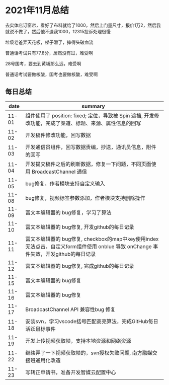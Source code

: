 # 2021年11月总结

去实体店订窗帘，看好了布料就给了1000，然后上门量尺寸，报价1万2，然后我就说不做了，然后他不退我1000，12315投诉处理很慢

垃圾老爸弄天花板，梯子滑了，摔得头破血流

普通话考试只有77.8分，居然没有过，难受啊

28号国考，要去到黄埔那么远，难受啊

普通话考试要做核酸，国考也要做核酸，难受啊

## 每日总结

|date|summary|
| - | - |
|11-01| 组件使用了 position: fixed; 定位，导致被 Spin 遮挡, 开发修改功能，完成了渠道、标题、来源、属性信息的回写|
|11-02| 开发稿件修改功能，回写数据|
|11-03| 开发通信员组件，回写数据责编，抄送，通讯员信息，附件的回写|
|11-04| 开发提交稿件之后的刷新数据，修复一下问题，不同页面使用 BroadcastChannel 通信 |
|11-05| bug修复，作者模块支持自定义输入 |
|11-08| bug修复，视频标签参数添加，作者模块支持删除操作 |
|11-09| 富文本编辑器的 bug修复，学习了算法 |
|11-10| 富文本编辑器的 bug修复, 开发github的每日记录 |
|11-11| 富文本编辑器的 bug修复, checkbox的map中key使用index无法点击，自定义form组件使用 onblue 导致 onChange 事件失效，开发github的每日记录 |
|11-12| 富文本编辑器的 bug修复, 完成github的每日记录 |
|11-15| 富文本编辑器的 bug修复 |
|11-16| 富文本编辑器的 bug修复 |
|11-17| BroadcastChannel API 兼容性bug 修复 |
|11-18| 安装svn，学习vscode括号匹配高亮算法，完成GitHub每日活跃鼠标事件|
|11-19| 开发上传视频获取帧，支持本地资源和网络资源|
|11-22| 继续弄了一下视频获取帧的，svn授权失败问题, 南方融媒交接班通用化改造|
|11-23| 写转正申请书，准备开发智媒云配置中心|
